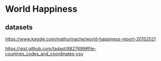 # World Happiness

## datasets

https://www.kaggle.com/mathurinache/world-happiness-report-20152021

https://gist.github.com/tadast/8827699#file-countries_codes_and_coordinates-csv

